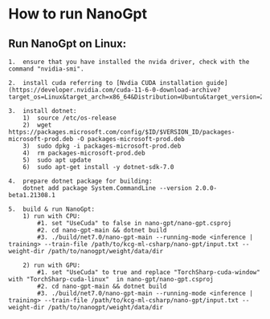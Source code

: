 # How to run NanoGpt
## Run NanoGpt on Linux:
    1.  ensure that you have installed the nvida driver, check with the command "nvidia-smi".

    2.  install cuda referring to [Nvdia CUDA installation guide](https://developer.nvidia.com/cuda-11-6-0-download-archive?target_os=Linux&target_arch=x86_64&Distribution=Ubuntu&target_version=20.04&target_type=deb_local)

    3.  install dotnet:
        1)  source /etc/os-release
        2)  wget https://packages.microsoft.com/config/$ID/$VERSION_ID/packages-microsoft-prod.deb -O packages-microsoft-prod.deb
        3)  sudo dpkg -i packages-microsoft-prod.deb
        4)  rm packages-microsoft-prod.deb
        5)  sudo apt update
        6)  sudo apt-get install -y dotnet-sdk-7.0

    4.  prepare dotnet package for building:
        dotnet add package System.CommandLine --version 2.0.0-beta1.21308.1

    5.  build & run NanoGpt:
        1) run with CPU:
            #1. set "UseCuda" to false in nano-gpt/nano-gpt.csproj
            #2. cd nano-gpt-main && dotnet build
            #3. ./build/net7.0/nano-gpt-main --running-mode <inference | training> --train-file /path/to/kcg-ml-csharp/nano-gpt/input.txt --weight-dir /path/to/nanogpt/weight/data/dir

        2) run with GPU:
            #1. set "UseCuda" to true and replace "TorchSharp-cuda-window" with "TorchSharp-cuda-linux"  in nano-gpt/nano-gpt.csproj
            #2. cd nano-gpt-main && dotnet build
            #3. ./build/net7.0/nano-gpt-main --running-mode <inference | training> --train-file /path/to/kcg-ml-csharp/nano-gpt/input.txt --weight-dir /path/to/nanogpt/weight/data/dir